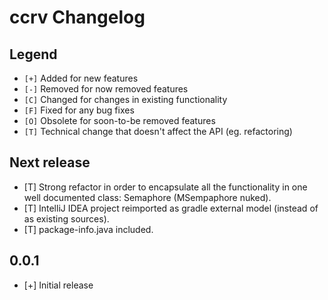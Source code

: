 # ccrv Changelog

## Legend

- `[+]` Added for new features
- `[-]` Removed for now removed features
- `[C]` Changed for changes in existing functionality
- `[F]` Fixed for any bug fixes
- `[O]` Obsolete for soon-to-be removed features
- `[T]` Technical change that doesn't affect the API (eg. refactoring)

## Next release

- [T] Strong refactor in order to encapsulate all the functionality in
  one well documented class: Semaphore (MSempaphore nuked).
- [T] IntelliJ IDEA project reimported as gradle external model (instead of as existing sources).
- [T] package-info.java included.

## 0.0.1

- [+] Initial release
